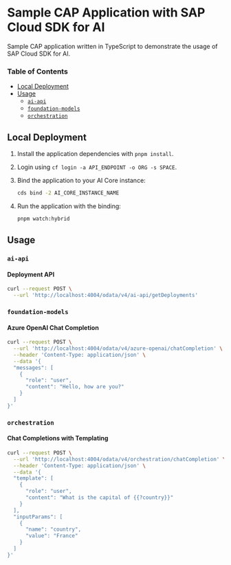 # Sample CAP Application with SAP Cloud SDK for AI

Sample CAP application written in TypeScript to demonstrate the usage of SAP Cloud SDK for AI.

### Table of Contents

- [Local Deployment](#local-deployment)
- [Usage](#usage)
  - [`ai-api`](#ai-api)
  - [`foundation-models`](#foundation-models)
  - [`orchestration`](#orchestration)

## Local Deployment

1. Install the application dependencies with `pnpm install`.

2. Login using `cf login -a API_ENDPOINT -o ORG -s SPACE`.

3. Bind the application to your AI Core instance:

   ```bash
   cds bind -2 AI_CORE_INSTANCE_NAME
   ```

4. Run the application with the binding:

   ```bash
   pnpm watch:hybrid
   ```

## Usage

### `ai-api`

#### Deployment API

```bash
curl --request POST \
  --url 'http://localhost:4004/odata/v4/ai-api/getDeployments'
```

### `foundation-models`

#### Azure OpenAI Chat Completion

```bash
curl --request POST \
  --url 'http://localhost:4004/odata/v4/azure-openai/chatCompletion' \
  --header 'Content-Type: application/json' \
  --data '{
  "messages": [
    {
      "role": "user",
      "content": "Hello, how are you?"
    }
  ]
}'
```

### `orchestration`

#### Chat Completions with Templating

```bash
curl --request POST \
  --url 'http://localhost:4004/odata/v4/orchestration/chatCompletion' \
  --header 'Content-Type: application/json' \
  --data '{
  "template": [
    {
      "role": "user",
      "content": "What is the capital of {{?country}}"
    }
  ],
  "inputParams": [
    {
      "name": "country",
      "value": "France"
    }
  ]
}'
```
